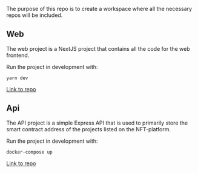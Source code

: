 The purpose of this repo is to create a workspace where all the necessary repos will be included.

## Web

The web project is a NextJS project that contains all the code for the web frontend.

Run the project in development with:

```
yarn dev
```

[Link to repo](https://github.com/magnuslundstrom/nft-platform-web/)

## Api

The API project is a simple Express API that is used to primarily store the smart contract address of the projects listed on the NFT-platform.

Run the project in development with:

```
docker-compose up
```

[Link to repo](https://github.com/magnuslundstrom/nft-platform-api/)
